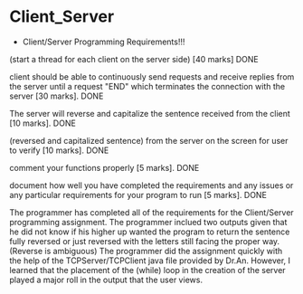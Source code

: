 # Client_Server
- Client/Server Programming
			Requirements!!!


(start a thread for each client on the server side) [40 marks]		DONE


client should be able to continuously send requests and receive
 replies from the server until a request "END" which terminates
 the connection with the server [30 marks].				DONE


The server will reverse and capitalize the sentence received 
from the client [10 marks].						DONE


(reversed and capitalized sentence) from the server on the 
screen for user to verify [10 marks].					DONE


comment your functions properly [5 marks].				DONE


document how well you have completed the requirements and any
 issues or any particular requirements for your program to run
 [5 marks].							DONE





The programmer has completed all of the requirements for the Client/Server programming
assignment. The programmer inclued two outputs given that he did not know if his higher up
wanted the program to return the sentence fully reversed or just reversed with the letters
still facing the proper way.(Reverse is ambiguous) The programmer did the assignment quickly
with the help of the TCPServer/TCPClient java file provided by Dr.An. However, I learned that
the placement of the (while) loop in the creation of the server played a major roll in the
output that the user views.
